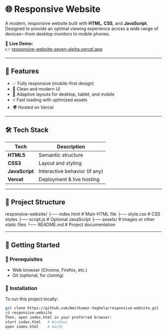 # 🌐 Responsive Website

A modern, responsive website built with **HTML**, **CSS**, and **JavaScript**. Designed to provide an optimal viewing experience across a wide range of devices—from desktop monitors to mobile phones.

🔗 **Live Demo:**  
👉 [responsive-website-seven-alpha.vercel.app](https://responsive-website-seven-alpha.vercel.app)

---

## 📸 Features

- ✅ Fully responsive (mobile-first design)
- 🎨 Clean and modern UI
- 📱 Adaptive layouts for desktop, tablet, and mobile
- ⚡ Fast loading with optimized assets
- 🌍 Hosted on Vercel

---

## 🛠️ Tech Stack

| Tech           | Description                  |
|----------------|------------------------------|
| **HTML5**      | Semantic structure           |
| **CSS3**       | Layout and styling           |
| **JavaScript** | Interactive behavior (if any)|
| **Vercel**     | Deployment & live hosting    |

---

## 📂 Project Structure
responsive-website/
├── index.html # Main HTML file
├── style.css # CSS styles
├── script.js # Optional JavaScript
├── assets/ # Images or other static files
└── README.md # Project documentation


---

## 🚀 Getting Started

### 🧰 Prerequisites

- Web browser (Chrome, Firefox, etc.)
- Git (optional, for cloning)

### 🔧 Installation

To run this project locally:

```bash
git clone https://github.com/Amitkumar-Vaghela/responsive-website.git
cd responsive-website
Then, open index.html in your preferred browser:
start index.html   # Windows
open index.html    # macOS



